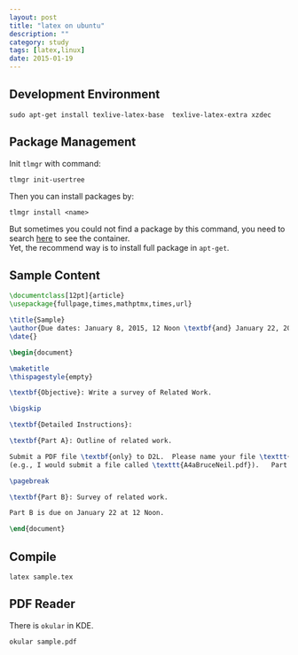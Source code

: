 ```yaml
---
layout: post
title: "latex on ubuntu"
description: ""
category: study
tags: [latex,linux]
date: 2015-01-19
---
```


## Development Environment


    sudo apt-get install texlive-latex-base  texlive-latex-extra xzdec



## Package Management
Init `tlmgr` with command:  


    tlmgr init-usertree

Then you can install packages by:  


    tlmgr install <name>

But sometimes you could not find a package by this command, you need to search [here](http://ctan.org/pkg/)  to see the container.  
Yet, the recommend way is to install full package in `apt-get`.  



## Sample Content

```latex
\documentclass[12pt]{article}
\usepackage{fullpage,times,mathptmx,times,url}

\title{Sample}
\author{Due dates: January 8, 2015, 12 Noon \textbf{and} January 22, 2015, 12 Noon}
\date{}

\begin{document}

\maketitle
\thispagestyle{empty}

\textbf{Objective}: Write a survey of Related Work.

\bigskip

\textbf{Detailed Instructions}:

\textbf{Part A}: Outline of related work.

Submit a PDF file \textbf{only} to D2L.  Please name your file \texttt{A4aLastNameFirstName.pdf}
(e.g., I would submit a file called \texttt{A4aBruceNeil.pdf}).   Part A is due on January 8 at 12 Noon.

\pagebreak

\textbf{Part B}: Survey of related work.

Part B is due on January 22 at 12 Noon.

\end{document}
```



## Compile

    latex sample.tex


## PDF Reader
There is `okular` in KDE.

    okular sample.pdf

